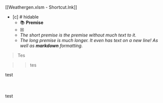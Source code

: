 [[Weathergen.xlsm - Shortcut.lnk]]

- [c] # hidable
  - 📚 **Premise**
  - [x] 
  - <i>The short premise is the premise without much text to it.</i>
  - <i>The long premise is much longer.
It even has text on a new line!
As well as **markdown** formatting.</i>


> Tes

>>tes

test
\
\
\
\
test